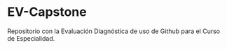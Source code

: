 # EV-Capstone
Repositorio con la Evaluación Diagnóstica de uso de Github para el Curso de Especialidad.
